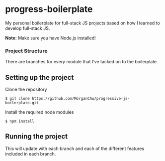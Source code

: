 # progress-boilerplate
My personal boilerplate for full-stack JS projects based on how I learned to develop full-stack JS.

**Note:** Make sure you have Node.js installed!

### Project Structure
There are branches for every module that I've tacked on to the boilerplate.

## Setting up the project
Clone the repository
```
$ git clone https://github.com/MorganCAw/progressive-js-boilerplate.git
```

Install the required node modules
```
$ npm install
```

## Running the project
This will update with each branch and each of the different features included in each branch.